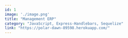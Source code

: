 ```yaml
---
id: 1
image: './image.png'
title: "Management ERP"
category: "JavaScript, Express-Handlebars, Sequelize"
link: "https://polar-dawn-89598.herokuapp.com/"
---
```

